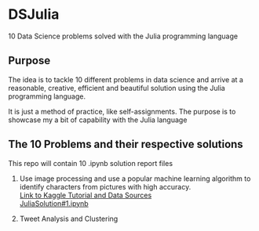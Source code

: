 # DSJulia
10 Data Science problems solved with the Julia programming language

## Purpose
The idea is to tackle 10 different problems in data science and arrive at a reasonable, creative, efficient and beautiful solution using the Julia programming language. 

It is just a method of practice, like self-assignments.
The purpose is to showcase my a bit of capability with the Julia language

## The 10 Problems and their respective solutions
This repo will contain 10 .ipynb solution report files

1. Use image processing and use a popular machine learning algorithm to identify characters from pictures with high accuracy.  
[Link to Kaggle Tutorial and Data Sources](https://www.kaggle.com/c/street-view-getting-started-with-julia/details/julia-tutorial)  
[JuliaSolution#1.ipynb](../blob/master/JuliaSolution#1.ipynb)  

2. Tweet Analysis and Clustering
